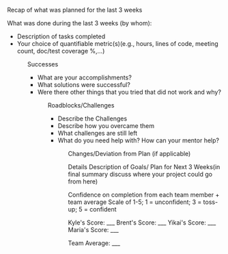 Recap of what was planned for the last 3 weeks

What was done during the last 3 weeks (by whom):
<ul>
    <li>Description of tasks completed</li>
    <li>Your choice of quantifiable metric(s)(e.g., hours, lines of code, meeting count, doc/test coverage %,...)</li>
<ul>
    
    
Successes        
<ul>
    <li>What are your accomplishments?</li>
    <li>What solutions were successful?</li>
    <li>Were there other things that you tried that did not work and why?</li>
<ul>

Roadblocks/Challenges
<ul>
    <li>Describe the Challenges</li>
    <li>Describe how you overcame them</li>
    <li>What challenges are still left</li>
    <li>What do you need help with? How can your mentor help?</li>
<ul>
    
Changes/Deviation from Plan (if applicable)

Details Description of Goals/ Plan for Next 3 Weeks(in final summary discuss where your project could go from here)

Confidence on completion from each team member + team average
Scale of 1-5; 1 = unconfident;  3 = toss-up; 5 = confident

Kyle's Score: ___
Brent's Score: ___
Yikai's Score: ___
Maria's Score: ___

Team Average: ___
